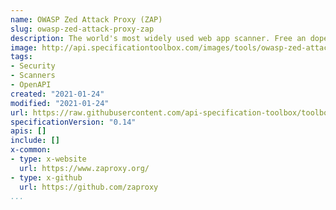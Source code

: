 ```yaml
---
name: OWASP Zed Attack Proxy (ZAP)
slug: owasp-zed-attack-proxy-zap
description: The world's most widely used web app scanner. Free an dopen source. Actively maintained by  a team of volunteers.
image: http://api.specificationtoolbox.com/images/tools/owasp-zed-attack-proxy-zap.png
tags:
- Security
- Scanners
- OpenAPI
created: "2021-01-24"
modified: "2021-01-24"
url: https://raw.githubusercontent.com/api-specification-toolbox/toolbox/main/_tools/owasp-zed-attack-proxy-zap.md
specificationVersion: "0.14"
apis: []
include: []
x-common:
- type: x-website
  url: https://www.zaproxy.org/
- type: x-github
  url: https://github.com/zaproxy
...
```

